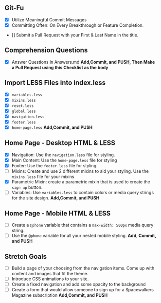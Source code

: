 ## Git-Fu
- [x] Utilize Meaningful Commit Messages
- [x] Committing Often: On Every Breakthrough or Feature Completion.
- [] Submit a Pull Request with your First & Last Name in the title.

## Comprehension Questions
- [x] Answer Questions in Answers.md
**Add,Commit, and PUSH, Then Make a Pull Request using this Checklist as the body**

## Import LESS Files into index.less
- [x] `variables.less`
- [x] `mixins.less`
- [x] `reset.less`
- [x] `global.less`
- [x] `navigation.less`
- [x] `footer.less`
- [x] `home-page.less`
**Add,Commit, and PUSH**

## Home Page - Desktop HTML & LESS
- [x] Navigation: Use the `navigation.less` file for styling.
- [x] Main Content: Use the `home-page.less` file for styling
- [x] Footer: Use the `footer.less` file for styling
- [ ] Mixins: Create and use 2 different mixins to aid your styling.  Use the `mixins.less` file for your mixins
- [x] Parametric Mixin: create a parametric mixin that is used to create the `sign up` button.
- [ ] Variables: Use `variables.less` to contain colors or media query strings for the site design.
**Add,Commit, and PUSH**

## Home Page - Mobile HTML & LESS
- [ ] Create a `@phone` variable that contains a `max-width: 500px` media query string.
- [ ] Use the `@phone` variable for all your nested mobile styling.
**Add, Commit, and PUSH**

## Stretch Goals
* [ ] Build a page of your choosing from the navigation items.  Come up with content and images that fit the theme.  
* [ ] Introduce CSS animations to your site.
* [ ] Create a fixed navigation and add some opacity to the background
* [ ] Create a form that would allow someone to sign up for a Spacewalkers Magazine subscription
**Add,Commit, and PUSH**